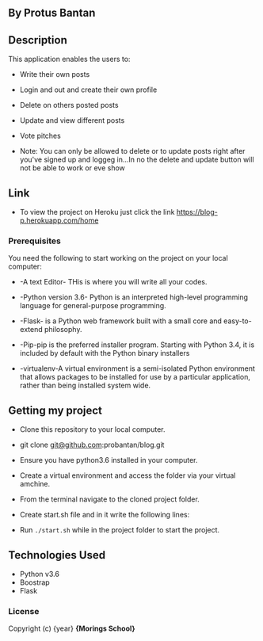 ## By Protus Bantan

## Description

This application enables the users to:
* Write their own posts
* Login and out and create their own profile
* Delete on others posted posts
* Update and view different posts
* Vote pitches


* Note: You can only be allowed to delete or to update posts right after you've signed up and loggeg in...In no the delete and update button will not be able to work or eve show

## Link

* To view the project on Heroku just click the link https://blog-p.herokuapp.com/home

### Prerequisites

You need the following to start working on the project on your local computer:
* -A text  Editor- THis is where you will write all your codes.

* -Python version 3.6- Python is an interpreted high-level programming language for general-purpose programming. 
* -Flask- is a Python web framework built with a small core and easy-to-extend philosophy.
* -Pip-pip is the preferred installer program. Starting with Python 3.4, it is included by default with the Python binary installers
* -virtualenv-A virtual environment is a semi-isolated Python environment that allows packages to be installed for use by a particular application, rather than being installed system wide.


## Getting my project

* Clone this repository to your local computer. 
* git clone git@github.com:probantan/blog.git
* Ensure you have python3.6 installed in your computer.
* Create a virtual environment and access the folder via your virtual amchine.
* From the terminal navigate to the cloned project folder.
* Create start.sh file and in it write the following lines:

* Run ``` ./start.sh ``` while in the project folder to start the project.


## Technologies Used

* Python v3.6
* Boostrap
* Flask

### License
Copyright (c) {year} **{Morings School}**

